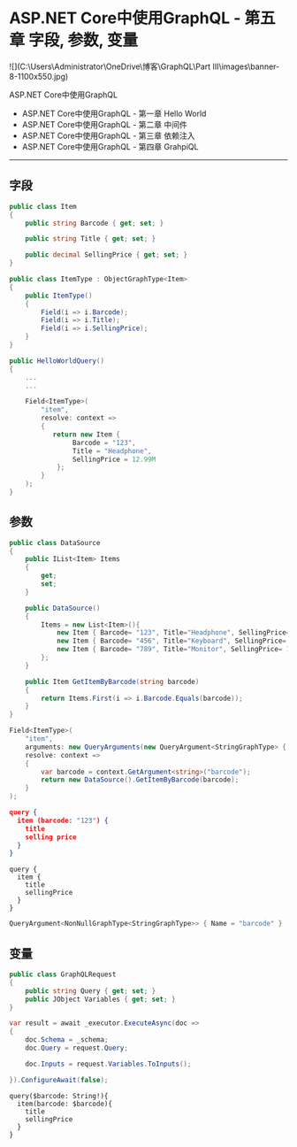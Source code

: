 # ASP.NET Core中使用GraphQL - 第五章 字段, 参数, 变量

![](C:\Users\Administrator\OneDrive\博客\GraphQL\Part III\images\banner-8-1100x550.jpg)

ASP.NET Core中使用GraphQL

- ASP.NET Core中使用GraphQL - 第一章 Hello World
- ASP.NET Core中使用GraphQL - 第二章 中间件
- ASP.NET Core中使用GraphQL - 第三章 依赖注入
- ASP.NET Core中使用GraphQL - 第四章 GrahpiQL

---

## 字段



```c#
public class Item  
{
    public string Barcode { get; set; }

    public string Title { get; set; }

    public decimal SellingPrice { get; set; }
}
```

```c#
public class ItemType : ObjectGraphType<Item>  
{
    public ItemType()
    {
        Field(i => i.Barcode);
        Field(i => i.Title);
        Field(i => i.SellingPrice);
    }
}
```

```c#
public HelloWorldQuery()  
{
    ...
    ...

    Field<ItemType>(
        "item",
        resolve: context =>
        {
           return new Item {
                Barcode = "123",
                Title = "Headphone",
                SellingPrice = 12.99M
            };
        }
    ); 
}
```



## 参数

```c#
public class DataSource  
{
    public IList<Item> Items
    {
        get;
        set;
    }

    public DataSource()
    {
        Items = new List<Item>(){
            new Item { Barcode= "123", Title="Headphone", SellingPrice=50},
            new Item { Barcode= "456", Title="Keyboard", SellingPrice= 40},
            new Item { Barcode= "789", Title="Monitor", SellingPrice= 100}
        };
    }

    public Item GetItemByBarcode(string barcode)
    {
        return Items.First(i => i.Barcode.Equals(barcode));
    }
}
```

```c#
Field<ItemType>(
    "item",
    arguments: new QueryArguments(new QueryArgument<StringGraphType> { Name = "barcode" }),
    resolve: context =>
    {
        var barcode = context.GetArgument<string>("barcode");
        return new DataSource().GetItemByBarcode(barcode);
    }
);
```

```json
query {  
  item (barcode: "123") {
    title
    selling price
  }
}
```

```
query {  
  item {
    title
    sellingPrice
  }
}
```

```c#
QueryArgument<NonNullGraphType<StringGraphType>> { Name = "barcode" }  
```



## 变量

```c#
public class GraphQLRequest
{
    public string Query { get; set; }
    public JObject Variables { get; set; }
}
```

```c#
var result = await _executor.ExecuteAsync(doc =>
{
    doc.Schema = _schema;
    doc.Query = request.Query;

    doc.Inputs = request.Variables.ToInputs();

}).ConfigureAwait(false);
```

```
query($barcode: String!){  
  item(barcode: $barcode){
    title
    sellingPrice
  }
}
```

